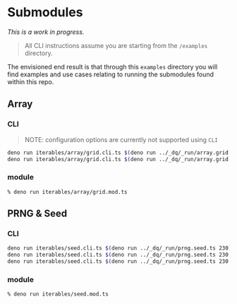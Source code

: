 # Submodules
_This is a work in progress._
> All CLI instructions assume you are starting from the `/examples` directory.

The envisioned end result is that through this `examples` directory you will find examples and use cases relating to running the submodules found within this repo.



## Array
### CLI
> NOTE: configuration options are currently not supported using `CLI`
```bash
deno run iterables/array/grid.cli.ts $(deno run ../_dq/_run/array.grid.ts -w 42 -h 13)
deno run iterables/array/grid.cli.ts $(deno run ../_dq/_run/array.grid.ts -w 13 -h 8)
```
### module
`% deno run iterables/array/grid.mod.ts`


## PRNG & Seed
### CLI
```bash
deno run iterables/seed.cli.ts $(deno run ../_dq/_run/prng.seed.ts 230)
deno run iterables/seed.cli.ts $(deno run ../_dq/_run/prng.seed.ts 230 --seed 13)
deno run iterables/seed.cli.ts $(deno run ../_dq/_run/prng.seed.ts 230 --seed 13 --v3b 13,42)
```
### module
`% deno run iterables/seed.mod.ts`